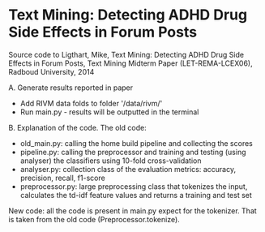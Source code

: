 Text Mining: Detecting ADHD Drug Side Effects in Forum Posts
=============================
Source code to Ligthart, Mike, Text Mining: Detecting ADHD Drug Side Effects in Forum Posts, Text Mining Midterm Paper (LET-REMA-LCEX06), Radboud University, 2014

A. Generate results reported in paper
* Add RIVM data folds to folder '/data/rivm/'
* Run main.py - results will be outputted in the terminal

B. Explanation of the code.
The old code:

* old_main.py: calling the home build pipeline and collecting the scores
* pipeline.py: calling the preprocessor and training and testing (using analyser) the classifiers using 10-fold cross-validation
* analyser.py: collection class of the evaluation metrics: accuracy, precision, recall, f1-score
* preprocessor.py: large preprocessing class that tokenizes the input, calculates the td-idf feature values and returns a training and test set

New code: all the code is present in main.py expect for the tokenizer. That is taken from the old code (Preprocessor.tokenize).
